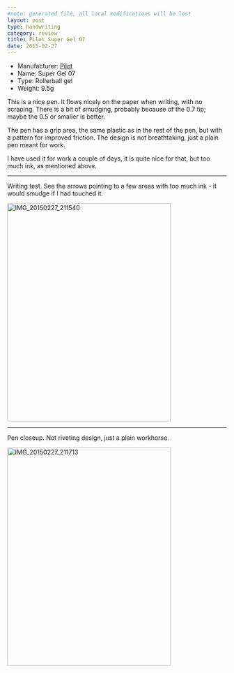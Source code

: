 ```yaml
---
#note: generated file, all local modifications will be lost
layout: post
type: handwriting
category: review
title: Pilot Super Gel 07
date: 2015-02-27
---
```


* Manufacturer: [Pilot](/a/b/c/pilot.html)
* Name: Super Gel 07
* Type: Rollerball gel
* Weight: 9.5g

This is a nice pen. It flows nicely on the paper when writing, with no
scraping. There is a bit of smudging, probably because of the 0.7 tip;
maybe the 0.5 or smaller is better.

The pen has a grip area, the same plastic as in the rest of the pen,
but with a pattern for improved friction. The design is not breathtaking,
just a plain pen meant for work.

I have used it for work a couple of days, it is quite nice for that,
but too much ink, as mentioned above.

---
Writing test. See the arrows pointing to a few areas with too much ink -
it would smudge if I had touched it.

<a href="https://www.flickr.com/photos/131463957@N06/16664411662" title="IMG_20150227_211540 by Silent Norwegian, on Flickr"><img src="https://farm9.staticflickr.com/8613/16664411662_a9b8727807.jpg" width="375" height="500" alt="IMG_20150227_211540"></a>

---
Pen closeup. Not riveting design, just a plain workhorse.

<a href="https://www.flickr.com/photos/131463957@N06/16664411702" title="IMG_20150227_211713 by Silent Norwegian, on Flickr"><img src="https://farm9.staticflickr.com/8656/16664411702_29b762e447.jpg" width="375" height="500" alt="IMG_20150227_211713"></a>

